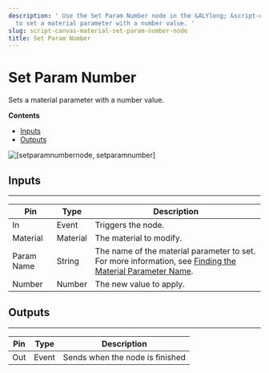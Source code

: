 ```yaml
---
description: ' Use the Set Param Number node in the &ALYlong; &script-canvas; editor
  to set a material parameter with a number value. '
slug: script-canvas-material-set-param-number-node
title: Set Param Number
---
```

# Set Param Number<a name="script-canvas-material-set-param-number-node"></a>

Sets a material parameter with a number value\.

**Contents**
+ [Inputs](#script-canvas-material-set-param-number-node-input)
+ [Outputs](#script-canvas-material-set-param-number-node-output)

![\[setparamnumbernode, setparamnumber\]](/images/userguide/scripting/script-canvas/scriptcanvasnodes/script-canvas-set-param-number-node.png)

## Inputs<a name="script-canvas-material-set-param-number-node-input"></a>


****  

| Pin | Type | Description | 
| --- | --- | --- | 
| In | Event | Triggers the node\. | 
| Material | Material |  The material to modify\.  | 
| Param Name | String |  The name of the material parameter to set\. For more information, see [Finding the Material Parameter Name](material-param-names.md)\.  | 
| Number | Number |  The new value to apply\.  | 

## Outputs<a name="script-canvas-material-set-param-number-node-output"></a>


****  

| Pin | Type | Description | 
| --- | --- | --- | 
| Out | Event | Sends when the node is finished | 